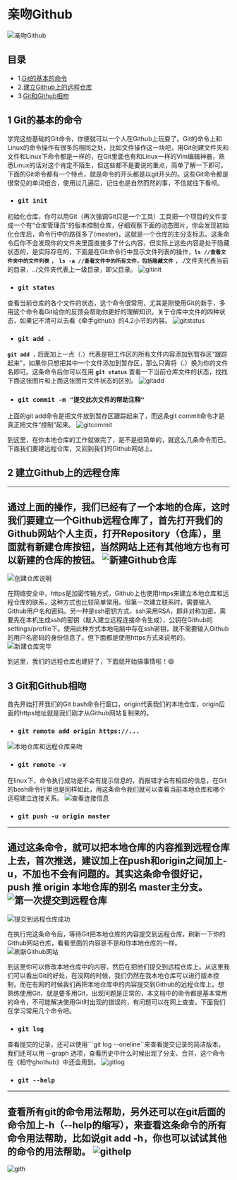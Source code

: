 # 亲吻Github
![亲吻Github](../img/github/亲吻Github.jpg)

## 目录
- 1.[Git的基本的命令](#1-git的基本的命令)
- 2.[建立Github上的远程仓库](#2-建立github上的远程仓库)
- 3.[Git和Github相吻](#3-git和github接吻)

## 1 Git的基本的命令

学完这些基础的Git命令，你便就可以一个人在Github上玩耍了。Git的命令上和Linux的命令操作有很多的相同之处，比如文件操作这一块吧，用Git创建文件夹和文件和Linux下命令都是一样的，在Git里面也有和Linux一样的Vim编辑神器，熟悉Linux的话对这个肯定不陌生，但这些都不是要说的重点，简单了解一下即可。下面的Git命令都有一个特点，就是命令的开头都是以git开头的。这些Git命令都是很常见的单词组合，使用过几遍后，记住也是自然而然的事，不信就往下看呗。

- ### ```git init```  
初始化仓库，你可以用Git（再次强调Git只是一个工具）工具把一个项目的文件变成一个有“仓库管理员”的版本控制仓库，仔细观察下面的动态图片，你会发现初始化仓库后，命令行中的路径多了(master)，这就是一个仓库的主分支标志。这条命令后你不会发现你的文件夹里面直接多了什么内容，但实际上这些内容是处于隐藏状态的，是实际存在的，下面是在Git命令行中显示文件列表的操作，**```ls //查看文件夹中的文件列表```** ， **```ls -a //查看文件中的所有文件，包括隐藏文件```** ，./文件夹代表当前的目录，../文件夹代表上一级目录，即父目录。
![gitinit](../img/github/gitinit.gif)

- ### ```git status```  
查看当前仓库的各个文件的状态，这个命令很常用，尤其是刚使用Git的新手，多用这个命令看Git给你的反馈会帮助你更好的理解知识。关于仓库中文件的四种状态，如果记不清可以去看《牵手github》的4.2小节的内容。
![gitstatus](../img/github/gitstatus.png)

- ### ```git add .```  
**```git add .```** 后面加上一点（.）代表是把工作区的所有文件内容添加到暂存区“跟踪起来”，如果你只想把其中一个文件添加到暂存区，那么只需将（.）换为你的文件名即可。这条命令后你可以在用 **```git status```** 查看一下当前仓库文件的状态，找找下面这张图片和上面这张图片文件状态的区别。
![gitadd](../img/github/gitadd.png)

- ### ```git commit -m "提交此次文件的帮助注释"```  
上面的git add命令是把文件放到暂存区跟踪起来了，而这条git commit命令才是真正把文件“控制”起来。
![gitcommit](../img/github/gitcommit.png)

到这里，在你本地仓库的工作就做完了，是不是挺简单的，就这么几条命令而已。下面我们要建远程仓库，又回到我们的Github网站上。

## 2 建立Github上的远程仓库  
-----
通过上面的操作，我们已经有了一个本地的仓库，这时我们要建立一个Github远程仓库了，首先打开我们的Github网站个人主页，打开Repository（仓库），里面就有新建仓库按钮，当然网站上还有其他地方也有可以新建的仓库的按钮。
![新建Github仓库](../img/github/新建Github仓库.png)
----
![创建仓库说明](../img/github/创建仓库说明.png)

在网络安全中，https是加密传输方式，Github上也使用https来建立本地仓库和远程仓库的联系，这种方式也比较简单常用。但第一次建立联系时，需要输入Github用户名和密码。另一种是ssh密钥方式，ssh采用RSA，即非对称加密，需要先在本机生成ssh的密钥（敲入建立远程连接命令生成），公钥在Github的settings/profile下。使用此种方式本地电脑中存在ssh密钥，就不需要输入Github的用户名密码的身份信息了。但下面都是使用https方式来说明的。
![新建仓库完毕](../img/github/新建仓库完毕.png)

到这里，我们的远程仓库也建好了，下面就开始搞事情啦！:smile:

## 3 Git和Github相吻  
首先开始打开我们的Git bash命令行窗口，origin代表我们的本地仓库，origin后面的https地址就是我们刚才从Github网站复制来的。
- ### ```git remote add origin https://...```  
![本地仓库和远程仓库亲吻](../img/github/本地仓库和远程仓库亲吻.png)

- ### ```git remote -v```  
在linux下，命令执行成功是不会有提示信息的，而报错才会有相应的信息，在Git 的bash命令行里也是同样如此，用这条命令我们就可以查看当前本地仓库和哪个远程建立连接关系。
![查看连接信息](../img/github/查看连接信息.png)

- ### ```git push -u origin master```
-----
通过这条命令，就可以把本地仓库的内容推到远程仓库上去，首次推送，建议加上在push和origin之间加上-u，不加也不会有问题的。其实这条命令很好记，push 推 origin 本地仓库的别名 master主分支。
![第一次提交到远程仓库](../img/github/第一次提交到远程仓库.png)
----
![提交到远程仓库成功](../img/github/提交到远程仓库成功.png)

在执行完这条命令后，等待Git把本地仓库的内容提交到远程仓库，刷新一下你的Github网站仓库，看看里面的内容是不是和你本地仓库的一样。
![刷新Github网站](../img/github/刷新Github网站.png)

到这里你可以修改本地仓库中的内容，然后在把他们提交到远程仓库上。从这里我们可以看出Git的好处，在没网的时候，我们仍然在我本地仓库可以进行版本控制，而在有网的时候我们再把本地仓库中的内容提交到Github的远程仓库上。想熟练使用Git，就是要多用Git，出现问题是正常的，本文档中的命令都是基本常用的命令，不可能解决使用Git时出现的错误的，有问题可以在网上查查。下面我们在学习常用几个命令吧。

- ### ```git log```    
查看提交的记录，还可以使用```git log --oneline``来查看提交记录的简洁版本，我们还可以用 --graph 选项，查看历史中什么时候出现了分支、合并，这个命令在《相守ghothub》中还会用到。
![gitlog](../img/github/gitlog.png)

- ### ```git --help```  
----- 
查看所有git的命令用法帮助，另外还可以在git后面的命令加上-h（--help的缩写），来查看这条命令的所有命令用法帮助，比如说git add -h，你也可以试试其他的命令的用法帮助。
![githelp](../img/github/githelp.png)
----
![gith](../img/github/gith.png)

